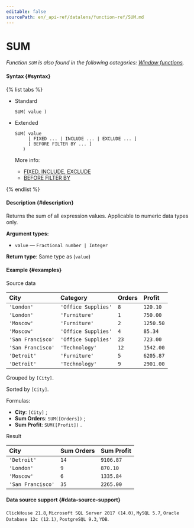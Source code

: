 ```yaml
---
editable: false
sourcePath: en/_api-ref/datalens/function-ref/SUM.md
---
```


# SUM

_Function `SUM` is also found in the following categories: [Window functions](SUM_WINDOW.md)._

#### Syntax {#syntax}

{% list tabs %}

- Standard

  ```
  SUM( value )
  ```

- Extended

  ```
  SUM( value
       [ FIXED ... | INCLUDE ... | EXCLUDE ... ]
       [ BEFORE FILTER BY ... ]
     )
  ```

  More info:
  - [FIXED, INCLUDE, EXCLUDE](aggregation-functions.md#syntax-lod)
  - [BEFORE FILTER BY](aggregation-functions.md#syntax-before-filter-by)

{% endlist %}

#### Description {#description}
Returns the sum of all expression values. Applicable to numeric data types only.

**Argument types:**
- `value` — `Fractional number | Integer`


**Return type**: Same type as (`value`)

#### Example {#examples}




Source data

| **City**          | **Category**        | **Orders**   | **Profit**   |
|:------------------|:--------------------|:-------------|:-------------|
| `'London'`        | `'Office Supplies'` | `8`          | `120.10`     |
| `'London'`        | `'Furniture'`       | `1`          | `750.00`     |
| `'Moscow'`        | `'Furniture'`       | `2`          | `1250.50`    |
| `'Moscow'`        | `'Office Supplies'` | `4`          | `85.34`      |
| `'San Francisco'` | `'Office Supplies'` | `23`         | `723.00`     |
| `'San Francisco'` | `'Technology'`      | `12`         | `1542.00`    |
| `'Detroit'`       | `'Furniture'`       | `5`          | `6205.87`    |
| `'Detroit'`       | `'Technology'`      | `9`          | `2901.00`    |

Grouped by `[City]`.

Sorted by `[City]`.

Formulas:

- **City**: `[City]` ;
- **Sum Orders**: `SUM([Orders])` ;
- **Sum Profit**: `SUM([Profit])` .


Result

| **City**          | **Sum Orders**   | **Sum Profit**   |
|:------------------|:-----------------|:-----------------|
| `'Detroit'`       | `14`             | `9106.87`        |
| `'London'`        | `9`              | `870.10`         |
| `'Moscow'`        | `6`              | `1335.84`        |
| `'San Francisco'` | `35`             | `2265.00`        |




#### Data source support {#data-source-support}

`ClickHouse 21.8`, `Microsoft SQL Server 2017 (14.0)`, `MySQL 5.7`, `Oracle Database 12c (12.1)`, `PostgreSQL 9.3`, `YDB`.
